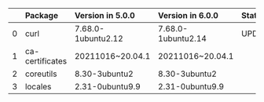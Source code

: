 <!-- markdown-link-check-disable -->

|    | Package         | Version in 5.0.0   | Version in 6.0.0   | Status   |
|---:|:----------------|:-------------------|:-------------------|:---------|
|  0 | curl            | 7.68.0-1ubuntu2.12 | 7.68.0-1ubuntu2.14 | UPDATED  |
|  1 | ca-certificates | 20211016~20.04.1   | 20211016~20.04.1   |          |
|  2 | coreutils       | 8.30-3ubuntu2      | 8.30-3ubuntu2      |          |
|  3 | locales         | 2.31-0ubuntu9.9    | 2.31-0ubuntu9.9    |          |